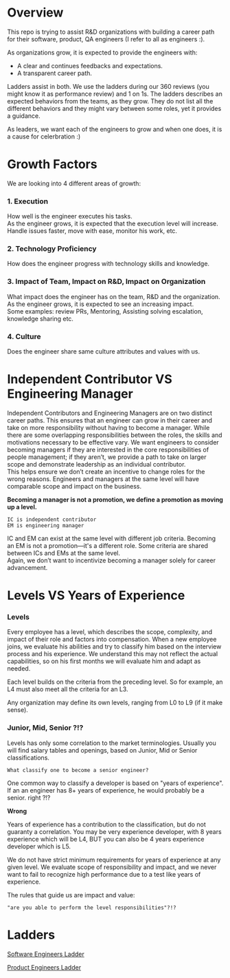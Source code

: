 # Overview

This repo is trying to assist R&D organizations with building a career path for their software, product, QA engineers (I refer to all as engineers :). 

As organizations grow, it is expected to provide the engineers with:
- A clear and continues feedbacks and expectations. 
- A transparent career path.

Ladders assist in both. 
We use the ladders during our 360 reviews (you might know it as performance review) and 1 on 1s. The ladders describes an expected behaviors from the teams, as they grow. They do not list all the different behaviors and they might vary between some roles, yet it provides a guidance.  

As leaders, we want each of the engineers to grow and when one does, it is a cause for celerbration :) 

# Growth Factors
We are looking into 4 different areas of growth:

### 1. Execution
How well is the engineer executes his tasks.  
As the engineer grows, it is expected that the execution level will increase. Handle issues faster, move with ease, monitor his work, etc. 

### 2. Technology Proficiency
How does the engineer progress with technology skills and knowledge.

### 3. Impact of Team, Impact on R&D, Impact on Organization

What impact does the engineer has on the team, R&D and the organization. As the engineer grows, it is expected to see an increasing impact.  
Some examples: review PRs, Mentoring, Assisting solving escalation, knowledge sharing etc.

### 4. Culture 
Does the engineer share same culture attributes and values with us.

# Independent Contributor VS Engineering Manager

Independent Contributors and Engineering Managers are on two distinct career paths. This ensures that an engineer can grow in their career and take on more responsibility without having to become a manager. While there are some overlapping responsibilities between the roles, the skills and motivations necessary to be effective vary. We want engineers to consider becoming managers if they are interested in the core responsibilities of people management; if they aren’t, we provide a path to take on larger scope and demonstrate leadership as an individual contributor.  
This helps ensure we don’t create an incentive to change roles for the wrong reasons. Engineers and managers at the same level will have comparable scope and impact on the business.

**Becoming a manager is not a promotion, we define a promotion as moving up a level.**

```
IC is independent contributor
EM is engineering manager
```

IC and EM can exist at the same level with different job criteria. Becoming an EM is not a promotion—it's a different role. Some criteria are shared between ICs and EMs at the same level.  
Again, we don’t want to incentivize becoming a manager solely for career advancement.


# Levels VS Years of Experience 

### Levels 

Every employee has a level, which describes the scope, complexity, and impact of their role and factors into compensation. When a new employee joins, we evaluate his abilities and try to classify him based on the interview process and his experience. We understand this may not reflect the actual capabilities, so on his first months we will evaluate him and adapt as needed.

Each level builds on the criteria from the preceding level. So for example, an L4 must also meet all the criteria for an L3.

Any organization may define its own levels, ranging from L0 to L9 (if it make sense).

### Junior, Mid, Senior ?!?

Levels has only some correlation to the market terminologies. Usually you will find salary tables and openings, based on Junior, Mid or Senior classifications. 

`What classify one to become a senior engineer?`

One common way to classify a developer is based on "years of experience". If an an engineer has 8+ years of experience, he would probably be a senior. right ?!?

**Wrong**

Years of experience has a contribution to the classification, but do not guaranty a correlation. You may be very experience developer, with 8 years experience which will be L4, BUT you can also be 4 years experience developer which is L5. 

We do not have strict minimum requirements for years of experience at any given level. We evaluate scope of responsibility and impact, and we never want to fail to recognize high performance due to a test like years of experience.

The rules that guide us are impact and value:

`"are you able to perform the level responsibilities"?!?`

# Ladders

[Software Engineers Ladder](https://github.com/kolbis/Career-Paths/blob/main/software-engineers/readme.md)

[Product Engineers Ladder](https://github.com/kolbis/Career-Paths/blob/main/product-engineers/readme.md)
